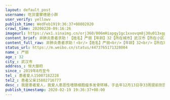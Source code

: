 ```yaml
---
layout: default_post
username: 吃货雷蒙德是小胖
user_verify: yellowv
publish_time: WedFeb1919:36:37+08002020
crawl_time: 20200220-09:16:26
imageurl: https://wx1.sinaimg.cn/orj360/006mHiapgy1gc1xxovqm8j30u013xgpc.jpg,https://wx3.sinaimg.cn/orj360/006mHiapgy1gc1xxo5qwuj30u013l41g.jpg,https://wx2.sinaimg.cn/orj360/006mHiapgy1gc1xxoe1jqj30u013hjui.jpg
content_brief: 非肺炎患者求助！【姓名】严丽【年龄】32【所在城市】武汉市【所在小区、社区】恒大御府【患病时间】2019年8月至今【联系方式】患者爱人15007182228【其他紧急联系人】患者父亲 15802716777【病情描述】我是患者爱人，我爱人患恶性嗜铬细胞瘤多发骨转移，于去年12月13日孕33周提前剖宫产，结束 ...全文
content_full_raw: 非肺炎患者求助！<br/>【姓名】严丽<br/>【年龄】32<br/>【所在城市】武汉市<br/>【所在小区、社区】恒大御府<br/>【患病时间】2019年8月至今<br/>【联系方式】患者爱人15007182228<br/>【其他紧急联系人】患者父亲15802716777<br/>【病情描述】我是患者爱人，我爱人患恶性嗜铬细胞瘤多发骨转移，于去年12月13日孕33周提前剖宫产，结束分娩开始等待治疗。<br/>其间了解到北京的一家医院中国核工业北京401医院，其同位素治疗方法是目前最有效的控制嗜铬细胞瘤的方法，且该医院是全国唯一能进行该治疗的医院。计划在武汉做一个疗程的放疗控制疼痛，然后去北京进行治疗。<br/>因月子期身体需要恢复，医院无法进行治疗，直到1月初由武汉协和医院肿瘤中心收治，因肿瘤压迫脊柱出现脊柱缺血性病变，下肢出现瘫痪症状，于1月13日进行脊柱减压手术，并用钢钉对脊柱进行固定。<br/>手术有伤口，无法进行放疗，待到伤口拆线，临近过年，又无法开始放疗，与相关科室约定初七上班后开始准备放疗，然后疫情来了，放疗被推迟到2月9日才开始准备，因医生担心疫情影响，只做了5次放疗的计划。<br/>于2月11日12日连续进行两次放疗，可2月13日因武汉协和肿瘤中心突然被征用为发热门诊，放疗中心关闭，被迫中断放疗出院回家。从去年12月至今，好不容易熬到开始肿瘤控制，却因为疫情被迫停止。目前无法出汉进京，原定治疗计划全部被打乱。<br/>在肿瘤中心治疗期间，医生经常需要上疫情前线，医生不断更换，疼痛控制每个医生说法不一，疼痛控制不好。目前在家疼痛加剧，只能通过增加止疼药计量来减轻疼痛。因嗜铬细胞瘤的特性，血压短时间忽高忽低，高压能达到230，血压反复波动，担心引起心脑血管疾病。<br/>脊柱减压手术为姑息手术，手术效果持续时间有限，目前急需医院床位进行放疗控制肿瘤，并急需办理出汉通行证至北京医院进行收治，做全身肿瘤治疗。<br/>小区所属社区沟通进展缓慢，甚至表示无办理出汉通行证的渠道。家属也多方渠道沟通，希望早日能办理出汉通行证，至北京接受治疗。
status_url: https://m.weibo.cn/status/4473765171328004
name_: 严丽
age_: 32
city_: 武汉市
address_: 恒大御府
since_: 2019年8月至今
tel_: 患者爱人15007182228
tel2_: 患者父亲15802716777
desc_: 我是患者爱人，我爱人患恶性嗜铬细胞瘤多发骨转移，于去年12月13日孕33周提前剖宫产，结束分娩开始等待治疗。其间了解到北京的一家医院中国核工业北京401医院，其同位素治疗方法是目前最有效的控制嗜铬细胞瘤的方法，且该医院是全国唯一能进行该治疗的医院。计划在武汉做一个疗程的放疗控制疼痛，然后去北京进行治疗。因月子期身体需要恢复，医院无法进行治疗，直到1月初由武汉协和医院肿瘤中心收治，因肿瘤压迫脊柱出现脊柱缺血性病变，下肢出现瘫痪症状，于1月13日进行脊柱减压手术，并用钢钉对脊柱进行固定。手术有伤口，无法进行放疗，待到伤口拆线，临近过年，又无法开始放疗，与相关科室约定初七上班后开始准备放疗，然后疫情来了，放疗被推迟到2月9日才开始准备，因医生担心疫情影响，只做了5次放疗的计划。于2月11日12日连续进行两次放疗，可2月13日因武汉协和肿瘤中心突然被征用为发热门诊，放疗中心关闭，被迫中断放疗出院回家。从去年12月至今，好不容易熬到开始肿瘤控制，却因为疫情被迫停止。目前无法出汉进京，原定治疗计划全部被打乱。在肿瘤中心治疗期间，医生经常需要上疫情前线，医生不断更换，疼痛控制每个医生说法不一，疼痛控制不好。目前在家疼痛加剧，只能通过增加止疼药计量来减轻疼痛。因嗜铬细胞瘤的特性，血压短时间忽高忽低，高压能达到230，血压反复波动，担心引起心脑血管疾病。脊柱减压手术为姑息手术，手术效果持续时间有限，目前急需医院床位进行放疗控制肿瘤，并急需办理出汉通行证至北京医院进行收治，做全身肿瘤治疗。小区所属社区沟通进展缓慢，甚至表示无办理出汉通行证的渠道。家属也多方渠道沟通，希望早日能办理出汉通行证，至北京接受治疗。
publish_timestamp: 2020-02-19 19:36:37+08:00
---
```

